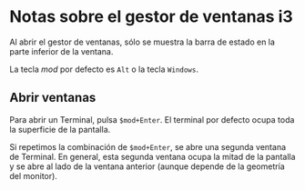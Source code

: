 # Notas sobre el gestor de ventanas i3

Al abrir el gestor de ventanas, sólo se muestra la barra de estado en la parte inferior de la ventana.

La tecla *mod* por defecto es `Alt` o la tecla `Windows`.

## Abrir ventanas

Para abrir un Terminal, pulsa `$mod+Enter`. El terminal por defecto ocupa toda la superficie de la pantalla.

Si repetimos la combinación de `$mod+Enter`, se abre una segunda ventana de Terminal. En general, esta segunda ventana ocupa la mitad de la pantalla y se abre al lado de la ventana anterior (aunque depende de la geometría del monitor).
